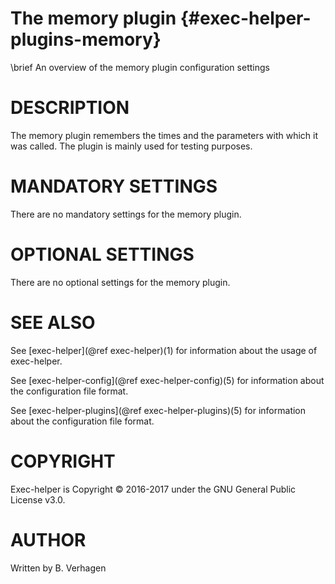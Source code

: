 The memory plugin  {#exec-helper-plugins-memory}
=================
\brief An overview of the memory plugin configuration settings

# DESCRIPTION
The memory plugin remembers the times and the parameters with which it was called. The plugin is mainly used for testing purposes.

# MANDATORY SETTINGS
There are no mandatory settings for the memory plugin.

# OPTIONAL SETTINGS
There are no optional settings for the memory plugin.

# SEE ALSO
See [exec-helper](@ref exec-helper)(1) for information about the usage of exec-helper.

See [exec-helper-config](@ref exec-helper-config)(5) for information about the configuration file format.

See [exec-helper-plugins](@ref exec-helper-plugins)(5) for information about the configuration file format.

# COPYRIGHT
 Exec-helper is Copyright &copy; 2016-2017 under the GNU General Public License v3.0.

# AUTHOR
Written by B. Verhagen
